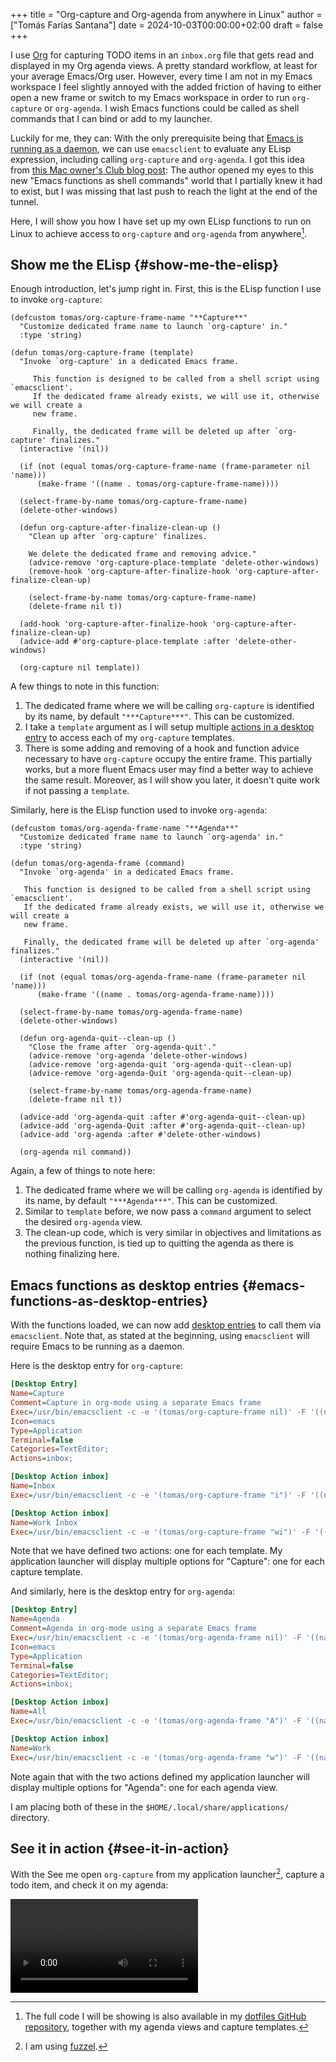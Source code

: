 +++
title = "Org-capture and Org-agenda from anywhere in Linux"
author = ["Tomás Farías Santana"]
date = 2024-10-03T00:00:00+02:00
draft = false
+++

I use [Org](https://orgmode.org/) for capturing TODO items in an `inbox.org` file that gets read and displayed in my Org agenda views. A pretty standard workflow, at least for your average Emacs/Org user. However, every time I am not in my Emacs workspace I feel slightly annoyed with the added friction of having to either open a new frame or switch to my Emacs workspace in order to run `org-capture` or `org-agenda`. I wish Emacs functions could be called as shell commands that I can bind or add to my launcher.

Luckily for me, they can: With the only prerequisite being that [Emacs is running as a daemon](https://www.gnu.org/software/emacs/manual/html_node/emacs/Emacs-Server.html), we can use `emacsclient` to evaluate any ELisp expression, including calling `org-capture` and `org-agenda`. I got this idea from [this Mac owner's Club blog post](https://macowners.club/posts/org-capture-from-everywhere-macos/): The author opened my eyes to this new "Emacs functions as shell commands" world that I partially knew it had to exist, but I was missing that last push to reach the light at the end of the tunnel.

Here, I will show you how I have set up my own ELisp functions to run on Linux to achieve access to `org-capture` and `org-agenda` from anywhere[^fn:1].


## Show me the ELisp {#show-me-the-elisp}

Enough introduction, let's jump right in. First, this is the ELisp function I use to invoke `org-capture`:

```emacs-lisp { linenos=true, linenostart=1 }
(defcustom tomas/org-capture-frame-name "**Capture**"
  "Customize dedicated frame name to launch `org-capture' in."
  :type 'string)

(defun tomas/org-capture-frame (template)
  "Invoke `org-capture' in a dedicated Emacs frame.

     This function is designed to be called from a shell script using `emacsclient'.
     If the dedicated frame already exists, we will use it, otherwise we will create a
     new frame.

     Finally, the dedicated frame will be deleted up after `org-capture' finalizes."
  (interactive '(nil))

  (if (not (equal tomas/org-capture-frame-name (frame-parameter nil 'name)))
      (make-frame '((name . tomas/org-capture-frame-name))))

  (select-frame-by-name tomas/org-capture-frame-name)
  (delete-other-windows)

  (defun org-capture-after-finalize-clean-up ()
    "Clean up after `org-capture' finalizes.

    We delete the dedicated frame and removing advice."
    (advice-remove 'org-capture-place-template 'delete-other-windows)
    (remove-hook 'org-capture-after-finalize-hook 'org-capture-after-finalize-clean-up)

    (select-frame-by-name tomas/org-capture-frame-name)
    (delete-frame nil t))

  (add-hook 'org-capture-after-finalize-hook 'org-capture-after-finalize-clean-up)
  (advice-add #'org-capture-place-template :after 'delete-other-windows)

  (org-capture nil template))
```

A few things to note in this function:

1.  The dedicated frame where we will be calling `org-capture` is identified by its name, by default `"***Capture***"`. This can be customized.
2.  I take a `template` argument as I will setup multiple [actions in a desktop entry](https://specifications.freedesktop.org/desktop-entry-spec/latest/extra-actions.html) to access each of my `org-capture` templates.
3.  There is some adding and removing of a hook and function advice necessary to have `org-capture` occupy the entire frame. This partially works, but a more fluent Emacs user may find a better way to achieve the same result. Moreover, as I will show you later, it doesn't quite work if not passing a `template`.

Similarly, here is the ELisp function used to invoke `org-agenda`:

```emacs-lisp { linenos=true, linenostart=1 }
(defcustom tomas/org-agenda-frame-name "**Agenda**"
  "Customize dedicated frame name to launch `org-agenda' in."
  :type 'string)

(defun tomas/org-agenda-frame (command)
  "Invoke `org-agenda' in a dedicated Emacs frame.

   This function is designed to be called from a shell script using `emacsclient'.
   If the dedicated frame already exists, we will use it, otherwise we will create a
   new frame.

   Finally, the dedicated frame will be deleted up after `org-agenda' finalizes."
  (interactive '(nil))

  (if (not (equal tomas/org-agenda-frame-name (frame-parameter nil 'name)))
      (make-frame '((name . tomas/org-agenda-frame-name))))

  (select-frame-by-name tomas/org-agenda-frame-name)
  (delete-other-windows)

  (defun org-agenda-quit--clean-up ()
    "Close the frame after `org-agenda-quit'."
    (advice-remove 'org-agenda 'delete-other-windows)
    (advice-remove 'org-agenda-quit 'org-agenda-quit--clean-up)
    (advice-remove 'org-agenda-Quit 'org-agenda-quit--clean-up)

    (select-frame-by-name tomas/org-agenda-frame-name)
    (delete-frame nil t))

  (advice-add 'org-agenda-quit :after #'org-agenda-quit--clean-up)
  (advice-add 'org-agenda-Quit :after #'org-agenda-quit--clean-up)
  (advice-add 'org-agenda :after #'delete-other-windows)

  (org-agenda nil command))
```

Again, a few of things to note here:

1.  The dedicated frame where we will be calling `org-agenda` is identified by its name, by default `"***Agenda***"`. This can be customized.
2.  Similar to `template` before, we now pass a `command` argument to select the desired `org-agenda` view.
3.  The clean-up code, which is very similar in objectives and limitations as the previous function, is tied up to quitting the agenda as there is nothing finalizing here.


## Emacs functions as desktop entries {#emacs-functions-as-desktop-entries}

With the functions loaded, we can now add [desktop entries](https://specifications.freedesktop.org/desktop-entry-spec/latest/) to call them via `emacsclient`. Note that, as stated at the beginning, using `emacsclient` will require Emacs to be running as a daemon.

Here is the desktop entry for `org-capture`:

```cfg { linenos=true, linenostart=1 }
[Desktop Entry]
Name=Capture
Comment=Capture in org-mode using a separate Emacs frame
Exec=/usr/bin/emacsclient -c -e '(tomas/org-capture-frame nil)' -F '((name . "**Capture**"))'
Icon=emacs
Type=Application
Terminal=false
Categories=TextEditor;
Actions=inbox;

[Desktop Action inbox]
Name=Inbox
Exec=/usr/bin/emacsclient -c -e '(tomas/org-capture-frame "i")' -F '((name . "**Capture**"))'

[Desktop Action inbox]
Name=Work Inbox
Exec=/usr/bin/emacsclient -c -e '(tomas/org-capture-frame "wi")' -F '((name . "**Capture**"))'
```

Note that we have defined two actions: one for each template. My application launcher will display multiple options for "Capture": one for each capture template.

And similarly, here is the desktop entry for `org-agenda`:

```cfg { linenos=true, linenostart=1 }
[Desktop Entry]
Name=Agenda
Comment=Agenda in org-mode using a separate Emacs frame
Exec=/usr/bin/emacsclient -c -e '(tomas/org-agenda-frame nil)' -F '((name . "**Agenda**"))'
Icon=emacs
Type=Application
Terminal=false
Categories=TextEditor;
Actions=inbox;

[Desktop Action inbox]
Name=All
Exec=/usr/bin/emacsclient -c -e '(tomas/org-agenda-frame "A")' -F '((name . "**Agenda**"))'

[Desktop Action inbox]
Name=Work
Exec=/usr/bin/emacsclient -c -e '(tomas/org-agenda-frame "w")' -F '((name . "**Agenda**"))'
```

Note again that with the two actions defined my application launcher will display multiple options for "Agenda": one for each agenda view.

I am placing both of these in the `$HOME/.local/share/applications/` directory.


## See it in action {#see-it-in-action}

With the See me open `org-capture` from my application launcher[^fn:2], capture a todo item, and check it on my agenda:

<video controls>
  <source src="/video/2024-10-04_org-capture_launcher.mp4" type="video/mp4"/>
</video>

[^fn:1]: The full code I will be showing is also available in my [dotfiles GitHub repository](https://github.com/tomasfarias/dotfiles/tree/master), together with my agenda views and capture templates.
[^fn:2]: I am using [fuzzel](https://codeberg.org/dnkl/fuzzel).

